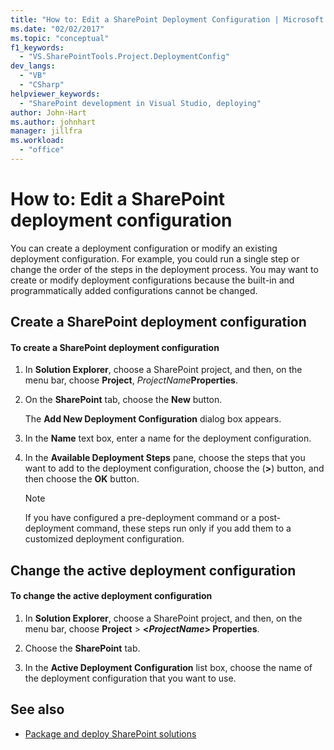 ```yaml
---
title: "How to: Edit a SharePoint Deployment Configuration | Microsoft Docs"
ms.date: "02/02/2017"
ms.topic: "conceptual"
f1_keywords:
  - "VS.SharePointTools.Project.DeploymentConfig"
dev_langs:
  - "VB"
  - "CSharp"
helpviewer_keywords:
  - "SharePoint development in Visual Studio, deploying"
author: John-Hart
ms.author: johnhart
manager: jillfra
ms.workload:
  - "office"
---
```

# How to: Edit a SharePoint deployment configuration
  You can create a deployment configuration or modify an existing deployment configuration. For example, you could run a single step or change the order of the steps in the deployment process. You may want to create or modify deployment configurations because the built-in and programmatically added configurations cannot be changed.

## Create a SharePoint deployment configuration

#### To create a SharePoint deployment configuration

1.  In **Solution Explorer**, choose a SharePoint project, and then, on the menu bar, choose **Project**, _ProjectName_**Properties**.

2.  On the **SharePoint** tab, choose the **New** button.

     The **Add New Deployment Configuration** dialog box appears.

3.  In the **Name** text box, enter a name for the deployment configuration.

4.  In the **Available Deployment Steps** pane, choose the steps that you want to add to the deployment configuration, choose the (**>**) button, and then choose the **OK** button.

    > [!NOTE]
    >  If you have configured a pre-deployment command or a post-deployment command, these steps run only if you add them to a customized deployment configuration.

## Change the active deployment configuration

#### To change the active deployment configuration

1.  In **Solution Explorer**, choose a SharePoint project, and then, on the menu bar, choose **Project** > **\<*ProjectName*> Properties**.

2.  Choose the **SharePoint** tab.

3.  In the **Active Deployment Configuration** list box, choose the name of the deployment configuration that you want to use.

## See also
- [Package and deploy SharePoint solutions](../sharepoint/packaging-and-deploying-sharepoint-solutions.md)
